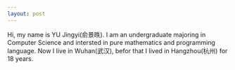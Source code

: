 ```yaml
---
layout: post
---
```










Hi, my name is YU Jingyi(俞景昳). I am an undergraduate majoring in Computer Science and intersted in pure mathematics and programming language. Now I live in Wuhan(武汉), befor that I lived in Hangzhou(杭州) for 18 years.
<!-- <img src="/images/aboutme.jpg"> -->